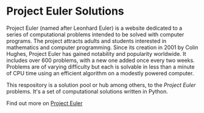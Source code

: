 # Project Euler Solutions

Project Euler (named after Leonhard Euler) is a website dedicated to a series of computational problems intended to be solved with computer programs. The project attracts adults and students interested in mathematics and computer programming. Since its creation in 2001 by Colin Hughes, Project Euler has gained notability and popularity worldwide. It includes over 600 problems, with a new one added once every two weeks. Problems are of varying difficulty but each is solvable in less than a minute of CPU time using an efficient algorithm on a modestly powered computer. 

This respository is  a solution pool or hub among others, to the *Project Euler* problems. It's a set of computational solutions written in Python.

Find out more on [Project Euler](https://projecteuler.net)
